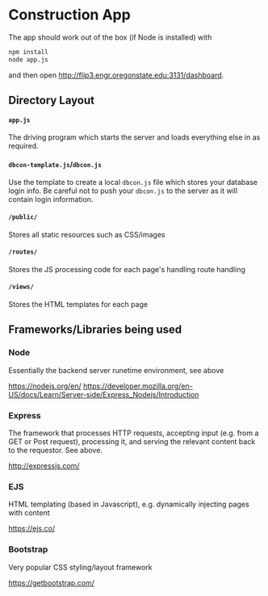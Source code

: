 # Construction App

The app should work out of the box (if Node is installed) with

```bash
npm install
node app.js
```

and then open http://flip3.engr.oregonstate.edu:3131/dashboard.

## Directory Layout

#### `app.js`

The driving program which starts the server and loads everything else in as required.

#### `dbcon-template.js`/`dbcon.js`

Use the template to create a local `dbcon.js` file which stores your database login info. Be careful not to push your `dbcon.js` to the server as it will contain login information.

#### `/public/`

Stores all static resources such as CSS/images

#### `/routes/` 

Stores the JS processing code for each page's handling route handling

#### `/views/`

Stores the HTML templates for each page


## Frameworks/Libraries being used

### Node 

Essentially the backend server runetime environment, see above

https://nodejs.org/en/
https://developer.mozilla.org/en-US/docs/Learn/Server-side/Express_Nodejs/Introduction

### Express 

The framework that processes HTTP requests, accepting input (e.g. from a GET or Post request), processing it, and serving the relevant content back to the requestor. See above.

http://expressjs.com/

### EJS 

HTML templating (based in Javascript), e.g. dynamically injecting pages with content

https://ejs.co/

### Bootstrap 

Very popular CSS styling/layout framework

https://getbootstrap.com/
